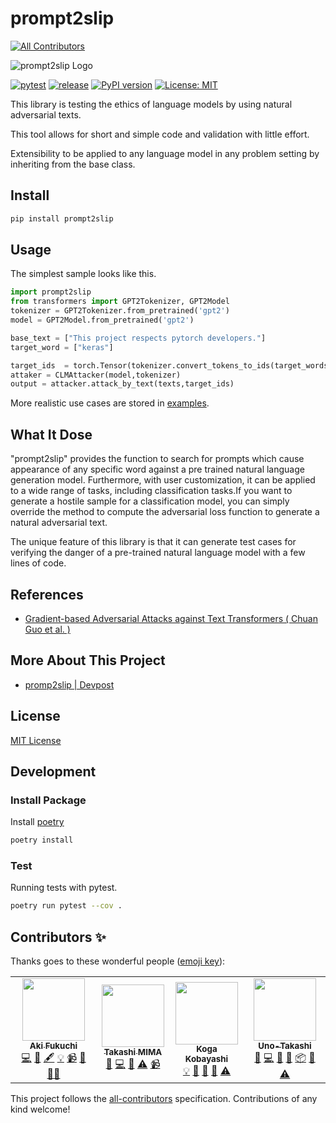 # prompt2slip
<!-- ALL-CONTRIBUTORS-BADGE:START - Do not remove or modify this section -->
[![All Contributors](https://img.shields.io/badge/all_contributors-4-orange.svg?style=flat-square)](#contributors-)
<!-- ALL-CONTRIBUTORS-BADGE:END -->


![prompt2slip Logo](https://user-images.githubusercontent.com/32987034/140047469-32909981-eec5-4cfd-87ab-76010305b67f.png)


[![pytest](https://github.com/SecHack365-Fans/prompt2slip_proto/actions/workflows/pytest.yml/badge.svg)](https://github.com/SecHack365-Fans/prompt2slip/actions/workflows/pytest.yml)
[![release](https://github.com/SecHack365-Fans/prompt2slip/actions/workflows/release.yml/badge.svg?branch=main)](https://github.com/SecHack365-Fans/prompt2slip/actions/workflows/release.yml)
[![PyPI version](https://badge.fury.io/py/prompt2slip.svg)](https://badge.fury.io/py/prompt2slip)
[![License: MIT](https://img.shields.io/badge/License-MIT-yellow.svg)](https://github.com/SecHack365-Fans/prompt2slip/blob/main/LICENSE)

This library is testing the ethics of language models by using natural adversarial texts.

This tool allows for short and simple code and validation with little effort.

Extensibility to be applied to any language model in any problem setting by inheriting from the base class.


## Install

```bash
pip install prompt2slip
```


## Usage

The simplest sample looks like this.


```python
import prompt2slip
from transformers import GPT2Tokenizer, GPT2Model
tokenizer = GPT2Tokenizer.from_pretrained('gpt2')
model = GPT2Model.from_pretrained('gpt2')

base_text = ["This project respects pytorch developers."]
target_word = ["keras"]

target_ids  = torch.Tensor(tokenizer.convert_tokens_to_ids(target_words))
attaker = CLMAttacker(model,tokenizer)
output = attacker.attack_by_text(texts,target_ids)
```

More realistic use cases are stored in [examples](https://github.com/SecHack365-Fans/prompt2slip/tree/main/examples).

## What It Dose

"prompt2slip" provides the function to search for prompts which cause appearance of any specific word against a pre trained natural language generation model. Furthermore, with user customization, it can be applied to a wide range of tasks, including classification tasks.If you want to generate a hostile sample for a classification model, you can simply override the method to compute the adversarial loss function to generate a natural adversarial text.

The unique feature of this library is that it can generate test cases for verifying the danger of a pre-trained natural language model with a few lines of code.

## References

- [Gradient-based Adversarial Attacks against Text Transformers ( Chuan Guo et al. ) ](https://arxiv.org/abs/2104.13733)

## More About This Project

- [promp2slip | Devpost](https://devpost.com/software/promp2slip)

## License

[MIT License](https://github.com/SecHack365-Fans/prompt2slip/blob/main/LICENSE)

## Development

### Install Package

Install [poetry](https://python-poetry.org/docs/#installation)

```bash
poetry install
```

### Test

Running tests with pytest.

```bash
poetry run pytest --cov .
```


## Contributors ✨

Thanks goes to these wonderful people ([emoji key](https://allcontributors.org/docs/en/emoji-key)):

<!-- ALL-CONTRIBUTORS-LIST:START - Do not remove or modify this section -->
<!-- prettier-ignore-start -->
<!-- markdownlint-disable -->
<table>
  <tr>
    <td align="center"><a href="https://github.com/akiFQC"><img src="https://avatars.githubusercontent.com/u/32811500?v=4?s=100" width="100px;" alt=""/><br /><sub><b>Aki Fukuchi</b></sub></a><br /><a href="https://github.com/SecHack365-Fans/prompt2slip/commits?author=akiFQC" title="Code">💻</a> <a href="https://github.com/SecHack365-Fans/prompt2slip/issues?q=author%3AakiFQC" title="Bug reports">🐛</a> <a href="#content-akiFQC" title="Content">🖋</a> <a href="#example-akiFQC" title="Examples">💡</a> <a href="#video-akiFQC" title="Videos">📹</a> <a href="https://github.com/SecHack365-Fans/prompt2slip/pulls?q=is%3Apr+reviewed-by%3AakiFQC" title="Reviewed Pull Requests">👀</a> <a href="#mentoring-akiFQC" title="Mentoring">🧑‍🏫</a></td>
    <td align="center"><a href="http://task4233.dev"><img src="https://avatars.githubusercontent.com/u/29667656?v=4?s=100" width="100px;" alt=""/><br /><sub><b>Takashi MIMA</b></sub></a><br /><a href="https://github.com/SecHack365-Fans/prompt2slip/issues?q=author%3Atask4233" title="Bug reports">🐛</a> <a href="https://github.com/SecHack365-Fans/prompt2slip/commits?author=task4233" title="Code">💻</a> <a href="https://github.com/SecHack365-Fans/prompt2slip/commits?author=task4233" title="Documentation">📖</a> <a href="https://github.com/SecHack365-Fans/prompt2slip/commits?author=task4233" title="Tests">⚠️</a> <a href="#video-task4233" title="Videos">📹</a></td>
    <td align="center"><a href="https://www.kajyuuen.com/about"><img src="https://avatars.githubusercontent.com/u/15792784?v=4?s=100" width="100px;" alt=""/><br /><sub><b>Koga Kobayashi</b></sub></a><br /><a href="#example-kajyuuen" title="Examples">💡</a> <a href="#ideas-kajyuuen" title="Ideas, Planning, & Feedback">🤔</a> <a href="#question-kajyuuen" title="Answering Questions">💬</a> <a href="https://github.com/SecHack365-Fans/prompt2slip/pulls?q=is%3Apr+reviewed-by%3Akajyuuen" title="Reviewed Pull Requests">👀</a> <a href="https://github.com/SecHack365-Fans/prompt2slip/commits?author=kajyuuen" title="Tests">⚠️</a></td>
    <td align="center"><a href="https://github.com/Uno-Takashi"><img src="https://avatars.githubusercontent.com/u/32987034?v=4?s=100" width="100px;" alt=""/><br /><sub><b>Uno-Takashi</b></sub></a><br /><a href="https://github.com/SecHack365-Fans/prompt2slip/issues?q=author%3AUno-Takashi" title="Bug reports">🐛</a> <a href="https://github.com/SecHack365-Fans/prompt2slip/commits?author=Uno-Takashi" title="Code">💻</a> <a href="https://github.com/SecHack365-Fans/prompt2slip/commits?author=Uno-Takashi" title="Documentation">📖</a> <a href="#ideas-Uno-Takashi" title="Ideas, Planning, & Feedback">🤔</a> <a href="#platform-Uno-Takashi" title="Packaging/porting to new platform">📦</a> <a href="https://github.com/SecHack365-Fans/prompt2slip/pulls?q=is%3Apr+reviewed-by%3AUno-Takashi" title="Reviewed Pull Requests">👀</a> <a href="https://github.com/SecHack365-Fans/prompt2slip/commits?author=Uno-Takashi" title="Tests">⚠️</a></td>
  </tr>
</table>

<!-- markdownlint-restore -->
<!-- prettier-ignore-end -->

<!-- ALL-CONTRIBUTORS-LIST:END -->

This project follows the [all-contributors](https://github.com/all-contributors/all-contributors) specification. Contributions of any kind welcome!